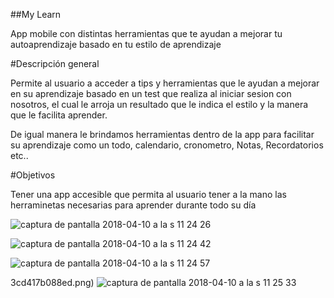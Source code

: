 ##My Learn

App mobile con distintas herramientas que te ayudan a mejorar tu
autoaprendizaje basado en tu estilo de aprendizaje

#Descripción general

Permite al usuario a acceder a tips y herramientas que le ayudan a mejorar en su
aprendizaje basado en un test que realiza al iniciar sesion con nosotros, el cual le arroja
un resultado que le indica el estilo y la manera que le facilita aprender.

De igual manera le brindamos herramientas dentro de la app para facilitar su aprendizaje
como un todo, calendario, cronometro, Notas, Recordatorios etc..

#Objetivos

Tener una app accesible que permita al usuario tener a la mano las herraminetas necesarias para aprender
durante todo su día

![captura de pantalla 2018-04-10 a la s 11 24 26](https://user-images.githubusercontent.com/32860406/38569855-08d7b5a0-3cb2-11e8-98bb-e91617550350.png)

![captura de pantalla 2018-04-10 a la s 11 24 42](https://user-images.githubusercontent.com/32860406/38569882-19ee326a-3cb2-11e8-9f0a-38df9058e3ce.png)

![captura de pantalla 2018-04-10 a la s 11 24 57](https://user-images.githubusercontent.com/32860406/38569888-1c5a4728-3cb2-11e8-855b-3cd417b088ed.png)

3cd417b088ed.png)
![captura de pantalla 2018-04-10 a la s 11 25 33](https://user-images.githubusercontent.com/32860406/38569894-1f7c1a3a-3cb2-11e8-8a96-57dcbec20690.png)
